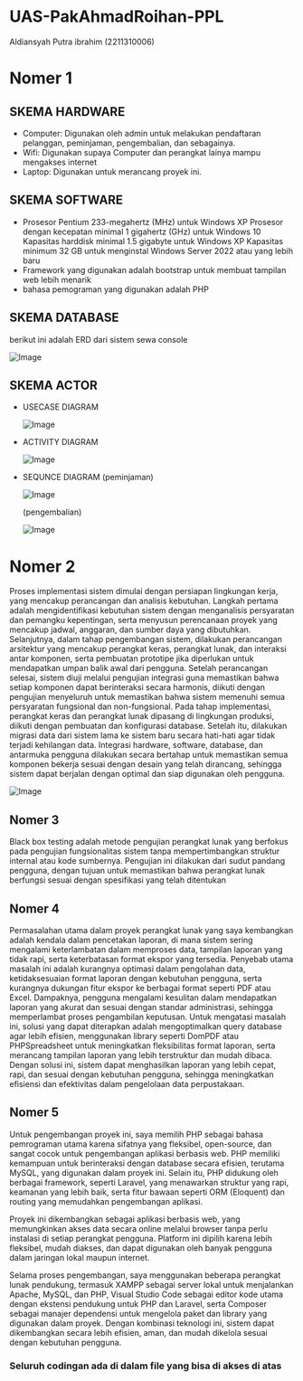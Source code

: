 # UAS-PakAhmadRoihan-PPL
Aldiansyah Putra ibrahim (2211310006)

# Nomer 1

## SKEMA HARDWARE
-	Computer: Digunakan oleh admin untuk melakukan pendaftaran pelanggan, peminjaman, pengembalian, dan sebagainya.
-	Wifi: Digunakan supaya Computer dan perangkat lainya mampu mengakses internet
-	Laptop: Digunakan untuk merancang proyek ini.

## SKEMA SOFTWARE
- Prosesor Pentium 233-megahertz (MHz) untuk Windows XP
  Prosesor dengan kecepatan minimal 1 gigahertz (GHz) untuk Windows 10
  Kapasitas harddisk minimal 1.5 gigabyte untuk Windows XP
  Kapasitas minimum 32 GB untuk menginstal Windows Server 2022 atau yang lebih baru
- Framework yang digunakan adalah bootstrap untuk membuat tampilan web lebih menarik
- bahasa pemograman yang digunakan adalah PHP
  
## SKEMA DATABASE
berikut ini adalah ERD dari sistem sewa console


![Image](https://github.com/user-attachments/assets/18bdfa9f-cd3d-4c27-adb7-1ce177b685ca)


## SKEMA ACTOR
- USECASE DIAGRAM
  
  ![Image](https://github.com/user-attachments/assets/0579d3ee-3f44-4c85-b68d-f0f26a2d6efc)

- ACTIVITY DIAGRAM
  
  ![Image](https://github.com/user-attachments/assets/c6d9140d-510f-47da-b744-c66e077b22bf)

- SEQUNCE DIAGRAM
  (peminjaman)
  
  ![Image](https://github.com/user-attachments/assets/34bb025e-21a9-4188-855b-ab4d647738c2)

  (pengembalian)

  ![Image](https://github.com/user-attachments/assets/b4b88501-e98e-4e68-af19-bfb4c3d905b1)

# Nomer 2

Proses implementasi sistem dimulai dengan persiapan lingkungan kerja, yang mencakup perancangan dan analisis kebutuhan. Langkah pertama adalah mengidentifikasi kebutuhan sistem dengan menganalisis persyaratan dan pemangku kepentingan, serta menyusun perencanaan proyek yang mencakup jadwal, anggaran, dan sumber daya yang dibutuhkan. Selanjutnya, dalam tahap pengembangan sistem, dilakukan perancangan arsitektur yang mencakup perangkat keras, perangkat lunak, dan interaksi antar komponen, serta pembuatan prototipe jika diperlukan untuk mendapatkan umpan balik awal dari pengguna. Setelah perancangan selesai, sistem diuji melalui pengujian integrasi guna memastikan bahwa setiap komponen dapat berinteraksi secara harmonis, diikuti dengan pengujian menyeluruh untuk memastikan bahwa sistem memenuhi semua persyaratan fungsional dan non-fungsional. Pada tahap implementasi, perangkat keras dan perangkat lunak dipasang di lingkungan produksi, diikuti dengan pembuatan dan konfigurasi database. Setelah itu, dilakukan migrasi data dari sistem lama ke sistem baru secara hati-hati agar tidak terjadi kehilangan data. Integrasi hardware, software, database, dan antarmuka pengguna dilakukan secara bertahap untuk memastikan semua komponen bekerja sesuai dengan desain yang telah dirancang, sehingga sistem dapat berjalan dengan optimal dan siap digunakan oleh pengguna.

![Image](https://github.com/user-attachments/assets/c055cea1-cec0-43b8-aff5-35e1037ac475)

## Nomer 3

Black box testing adalah metode pengujian perangkat lunak yang berfokus pada pengujian fungsionalitas sistem tanpa mempertimbangkan struktur internal atau kode sumbernya. Pengujian ini dilakukan dari sudut pandang pengguna, dengan tujuan untuk memastikan bahwa perangkat lunak berfungsi sesuai dengan spesifikasi yang telah ditentukan

## Nomer 4

Permasalahan utama dalam proyek perangkat lunak yang saya kembangkan adalah kendala dalam pencetakan laporan, di mana sistem sering mengalami keterlambatan dalam memproses data, tampilan laporan yang tidak rapi, serta keterbatasan format ekspor yang tersedia. Penyebab utama masalah ini adalah kurangnya optimasi dalam pengolahan data, ketidaksesuaian format laporan dengan kebutuhan pengguna, serta kurangnya dukungan fitur ekspor ke berbagai format seperti PDF atau Excel. Dampaknya, pengguna mengalami kesulitan dalam mendapatkan laporan yang akurat dan sesuai dengan standar administrasi, sehingga memperlambat proses pengambilan keputusan. Untuk mengatasi masalah ini, solusi yang dapat diterapkan adalah mengoptimalkan query database agar lebih efisien, menggunakan library seperti DomPDF atau PHPSpreadsheet untuk meningkatkan fleksibilitas format laporan, serta merancang tampilan laporan yang lebih terstruktur dan mudah dibaca. Dengan solusi ini, sistem dapat menghasilkan laporan yang lebih cepat, rapi, dan sesuai dengan kebutuhan pengguna, sehingga meningkatkan efisiensi dan efektivitas dalam pengelolaan data perpustakaan.

## Nomer 5

Untuk pengembangan proyek ini, saya memilih PHP sebagai bahasa pemrograman utama karena sifatnya yang fleksibel, open-source, dan sangat cocok untuk pengembangan aplikasi berbasis web. PHP memiliki kemampuan untuk berinteraksi dengan database secara efisien, terutama MySQL, yang digunakan dalam proyek ini. Selain itu, PHP didukung oleh berbagai framework, seperti Laravel, yang menawarkan struktur yang rapi, keamanan yang lebih baik, serta fitur bawaan seperti ORM (Eloquent) dan routing yang memudahkan pengembangan aplikasi.  

Proyek ini dikembangkan sebagai aplikasi berbasis web, yang memungkinkan akses data secara online melalui browser tanpa perlu instalasi di setiap perangkat pengguna. Platform ini dipilih karena lebih fleksibel, mudah diakses, dan dapat digunakan oleh banyak pengguna dalam jaringan lokal maupun internet.  

Selama proses pengembangan, saya menggunakan beberapa perangkat lunak pendukung, termasuk XAMPP sebagai server lokal untuk menjalankan Apache, MySQL, dan PHP, Visual Studio Code sebagai editor kode utama dengan ekstensi pendukung untuk PHP dan Laravel, serta Composer sebagai manajer dependensi untuk mengelola paket dan library yang digunakan dalam proyek. Dengan kombinasi teknologi ini, sistem dapat dikembangkan secara lebih efisien, aman, dan mudah dikelola sesuai dengan kebutuhan pengguna.

### Seluruh codingan ada di dalam file yang bisa di akses di atas



